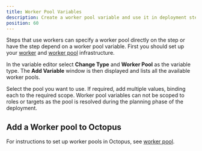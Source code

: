```yaml
---
title: Worker Pool Variables
description: Create a worker pool variable and use it in deployment steps
position: 60
---
```


Steps that use workers can specify a worker pool directly on the step or have the step depend on a worker pool variable.  First you should set up your [worker](/docs/infrastructure/workers/index.md) and [worker pool](/docs/infrastructure/workers/worker-pools.md) infrastructure.

In the variable editor select **Change Type** and **Worker Pool** as the variable type.  The **Add Variable** window is then displayed and lists all the available worker pools.

Select the pool you want to use.  If required, add multiple values, binding each to the required scope. Worker pool variables can not be scoped to roles or targets as the pool is resolved during the planning phase of the deployment.

## Add a Worker pool to Octopus

For instructions to set up worker pools in Octopus, see [worker pool](/docs/infrastructure/worker-pools.md).
